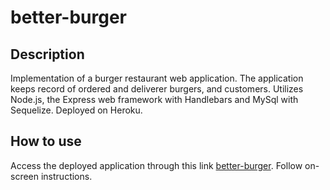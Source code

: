# better-burger

## Description

Implementation of a burger restaurant web application. The application keeps record of ordered and deliverer burgers, and customers. Utilizes Node.js, the Express web framework with Handlebars and MySql with Sequelize. Deployed on Heroku.

## How to use
Access the deployed application through this link [better-burger](https://better-burger.herokuapp.com/). Follow on-screen instructions.
